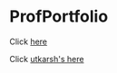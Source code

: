 # ProfPortfolio


Click [here](https://dr-rajesh-kumar.github.io/Portfolio/)

Click [utkarsh's here](https://utkarsh-gupt-a.github.io/ProfPortfolio/)
